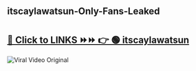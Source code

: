 
 ## itscaylawatsun-Only-Fans-Leaked

# <h2><a href="https://clipsfans.com/itscaylawatsun&ref=git">🔗 Click to LINKS ⏩⏩ 👉 🟢 itscaylawatsun </a></h2>

<a href="https://clipsfans.com/itscaylawatsun&ref=git" rel="nofollow" data-target="animated-image.originalLink"><img src="https://i.ibb.co.com/xMMVF88/686577567.gif" alt="Viral Video Original" style="max-width: 100%; display: inline-block;" data-target="animated-image.originalImage"></a>
